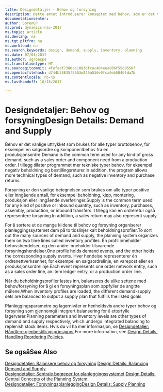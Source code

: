 ```yaml
---
title: Designdetaljer - Behov og forsyning
description: Dette emnet introduserer konseptet med behov, som er det vanlige uttrykket som brukes for alle typer bruttobehov, for eksempel en salgsordre og komponentbehov fra en produksjonsordre.
documentationcenter: 
author: SorenGP
ms.prod: dynamics-nav-2017
ms.topic: article
ms.devlang: na
ms.tgt_pltfrm: na
ms.workload: na
ms.search.keywords: design, demand, supply, inventory, planning
ms.date: 07/01/2017
ms.author: sgroespe
ms.translationtype: HT
ms.sourcegitcommit: 4fefaef7380ac10836fcac404eea006f55d8556f
ms.openlocfilehash: d744b55835f5553e249a536e0fca0eb0046fda7b
ms.contentlocale: nb-no
ms.lasthandoff: 10/16/2017

---
```

# <a name="design-details-demand-and-supply"></a><span data-ttu-id="fa982-103">Designdetaljer: Behov og forsyning</span><span class="sxs-lookup"><span data-stu-id="fa982-103">Design Details: Demand and Supply</span></span>
<span data-ttu-id="fa982-104">Behov er det vanlige uttrykket som brukes for alle typer bruttobehov, for eksempel en salgsordre og komponentbehov fra en produksjonsordre.</span><span class="sxs-lookup"><span data-stu-id="fa982-104">Demand is the common term used for any kind of gross demand, such as a sales order and component need from a production order.</span></span> <span data-ttu-id="fa982-105">I tillegg tillater programmet mer tekniske typer behov, for eksempel negativ beholdning og bestillingsreturer.</span><span class="sxs-lookup"><span data-stu-id="fa982-105">In addition, the program allows more technical types of demand, such as negative inventory and purchase returns.</span></span>  
  
<span data-ttu-id="fa982-106">Forsyning er den vanlige betegnelsen som brukes om alle typer positive eller inngående antall, for eksempel beholdning, kjøp, montering, produksjon eller inngående overføringer.</span><span class="sxs-lookup"><span data-stu-id="fa982-106">Supply is the common term used for any kind of positive or inbound quantity, such as inventory, purchases, assembly, production, or inbound transfers.</span></span> <span data-ttu-id="fa982-107">I tillegg kan en ordreretur også representere forsyning.</span><span class="sxs-lookup"><span data-stu-id="fa982-107">In addition, a sales return may also represent supply.</span></span>  
  
<span data-ttu-id="fa982-108">For å sortere ut de mange kildene til behov og forsyning organiserer planleggingssystemet dem på to tidslinjer kalt beholdningsprofiler.</span><span class="sxs-lookup"><span data-stu-id="fa982-108">To sort out the many sources of demand and supply, the planning system organizes them on two time lines called inventory profiles.</span></span> <span data-ttu-id="fa982-109">Én profil inneholder behovshendelser, og den andre inneholder tilsvarende forsyningshendelser.</span><span class="sxs-lookup"><span data-stu-id="fa982-109">One profile holds demand events, and the other holds the corresponding supply events.</span></span> <span data-ttu-id="fa982-110">Hver hendelse representerer én ordrenettverksenhet, for eksempel en salgsordrelinje, en varepost eller en produksjonsordrelinje.</span><span class="sxs-lookup"><span data-stu-id="fa982-110">Each event represents one order network entity, such as a sales order line, an item ledger entry, or a production order line.</span></span>  
  
<span data-ttu-id="fa982-111">Når du beholdningsprofiler lastes inn, balanseres de ulike settene med behov/forsyning for å gi en forsyningsplan som oppfyller de angitte målene.</span><span class="sxs-lookup"><span data-stu-id="fa982-111">When inventory profiles are loaded, the different demand-supply sets are balanced to output a supply plan that fulfills the listed goals.</span></span>  
  
<span data-ttu-id="fa982-112">Planleggingsparametre og lagernivåer er henholdsvis andre typer behov og forsyning som gjennomgå integrert balansering for å etterfylle lagervarer.</span><span class="sxs-lookup"><span data-stu-id="fa982-112">Planning parameters and inventory levels are other types of demand and supply respectively, which undergo integrated balancing to replenish stock items.</span></span> <span data-ttu-id="fa982-113">Hvis du vil ha mer informasjon, se [Designdetaljer: Håndtere gjenbestillingsprinsipper](design-details-handling-reordering-policies.md).</span><span class="sxs-lookup"><span data-stu-id="fa982-113">For more information, see [Design Details: Handling Reordering Policies](design-details-handling-reordering-policies.md).</span></span>  
  
## <a name="see-also"></a><span data-ttu-id="fa982-114">Se også</span><span class="sxs-lookup"><span data-stu-id="fa982-114">See Also</span></span>  
<span data-ttu-id="fa982-115">[Designdetaljer: Balansere behov og forsyning](design-details-balancing-demand-and-supply.md) </span><span class="sxs-lookup"><span data-stu-id="fa982-115">[Design Details: Balancing Demand and Supply](design-details-balancing-demand-and-supply.md) </span></span>  
<span data-ttu-id="fa982-116">[Designdetaljer: Sentrale begreper for planleggingssystemet](design-details-central-concepts-of-the-planning-system.md) </span><span class="sxs-lookup"><span data-stu-id="fa982-116">[Design Details: Central Concepts of the Planning System](design-details-central-concepts-of-the-planning-system.md) </span></span>  
[<span data-ttu-id="fa982-117">Designdetaljer: Forsyningsplanlegging</span><span class="sxs-lookup"><span data-stu-id="fa982-117">Design Details: Supply Planning</span></span>](design-details-supply-planning.md)
